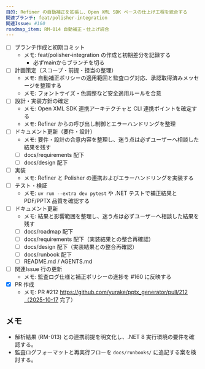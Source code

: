 ```yaml
---
目的: Refiner の自動補正を拡張し、Open XML SDK ベースの仕上げ工程を統合する
関連ブランチ: feat/polisher-integration
関連Issue: #160
roadmap_item: RM-014 自動補正・仕上げ統合
---
```


- [ ] ブランチ作成と初期コミット
  - メモ: feat/polisher-integration の作成と初期差分を記録する
    - 必ずmainからブランチを切る
- [ ] 計画策定（スコープ・前提・担当の整理）
  - メモ: 自動補正ポリシーの適用範囲と監査ログ対応、承認取得済みメッセージを整理する
  - メモ: フォントサイズ・色調整など安全適用ルールを合意
- [ ] 設計・実装方針の確定
  - メモ: Open XML SDK 連携アーキテクチャと CLI 連携ポイントを確定する
  - メモ: Refiner からの呼び出し制御とエラーハンドリングを整理
- [ ] ドキュメント更新（要件・設計）
  - メモ: 要件・設計の合意内容を整理し、迷う点は必ずユーザーへ相談した結果を残す
  - [ ] docs/requirements 配下
  - [ ] docs/design 配下
- [ ] 実装
  - メモ: Refiner と Polisher の連携およびエラーハンドリングを実装する
- [ ] テスト・検証
  - メモ: `uv run --extra dev pytest` や .NET テストで補正結果と PDF/PPTX 品質を確認する
- [ ] ドキュメント更新
  - メモ: 結果と影響範囲を整理し、迷う点は必ずユーザーへ相談した結果を残す
  - [ ] docs/roadmap 配下
  - [ ] docs/requirements 配下（実装結果との整合再確認）
  - [ ] docs/design 配下（実装結果との整合再確認）
  - [ ] docs/runbook 配下
  - [ ] README.md / AGENTS.md
- [ ] 関連Issue 行の更新
  - メモ: 監査ログ仕様と補正ポリシーの進捗を #160 に反映する
- [x] PR 作成
  - メモ: PR #212 https://github.com/yurake/pptx_generator/pull/212（2025-10-17 完了）

## メモ
- 解析結果 (RM-013) との連携前提を明文化し、.NET 8 実行環境の要件を確認する。
- 監査ログフォーマットと再実行フローを `docs/runbooks/` に追記する案を検討する。
